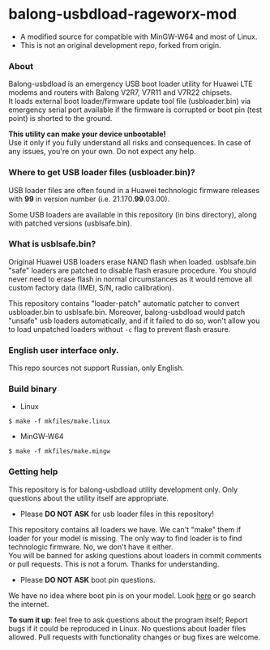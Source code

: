 # balong-usbdload-rageworx-mod

* A modified source for compatible with MinGW-W64 and most of Linux.
* This is not an original development repo, forked from origin.

### About

Balong-usbdload is an emergency USB boot loader utility for Huawei LTE modems and routers with Balong V2R7, V7R11 and V7R22 chipsets.  
It loads external boot loader/firmware update tool file (usbloader.bin) via emergency serial port available if the firmware is corrupted or boot pin (test point) is shorted to the ground.

**This utility can make your device unbootable!**  
Use it only if you fully understand all risks and consequences. In case of any issues, you're on your own. Do not expect any help.

### Where to get USB loader files (usbloader.bin)?

USB loader files are often found in a Huawei technologic firmware releases with **99** in version number (i.e. 21.170.**99**.03.00).

Some USB loaders are available in this repository (in bins directory), along with patched versions (usblsafe.bin).

### What is usblsafe.bin?

Original Huawei USB loaders erase NAND flash when loaded.  usblsafe.bin "safe" loaders are patched to disable flash erasure procedure. You should never need to erase flash in normal circumstances as it would remove all custom factory data (IMEI, S/N, radio calibration).

This repository contains "loader-patch" automatic patcher to convert usbloader.bin to usblsafe.bin. Moreover, balong-usbdload would patch "unsafe" usb loaders automatically, and if it failed to do so, won't allow you to load unpatched loaders without `-c` flag to prevent flash erasure.

### English user interface only.

This repo sources not support Russian, only English.

### Build binary

* Linux
```
$ make -f mkfiles/make.linux
```
* MinGW-W64
```
$ make -f mkfiles/make.mingw
```

### Getting help

This repository is for balong-usbdload utility development only. Only questions about the utility itself are appropriate.

* Please **DO NOT ASK** for usb loader files in this repository!

This repository contains all loaders we have. We can't "make" them if loader for your model is missing. The only way to find loader is to find technologic firmware. No, we don't have it either.  
You will be banned for asking questions about loaders in commit comments or pull requests. This is not a forum. Thanks for understanding.

* Please **DO NOT ASK** boot pin questions.

We have no idea where boot pin is on your model. Look [here](https://routerunlock.com/boot-pin-of-different-huawei-hi-silicon-modem-and-router/) or go search the internet.

**To sum it up**: feel free to ask questions about the program itself; Report bugs if it could be reproduced in Linux. No questions about loader files allowed. Pull requests with functionality changes or bug fixes are welcome.
